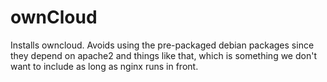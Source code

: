 ownCloud
========

Installs owncloud. Avoids using the pre-packaged debian packages since they depend on apache2 and things like that, which is something we don't want to include as long as nginx runs in front.
